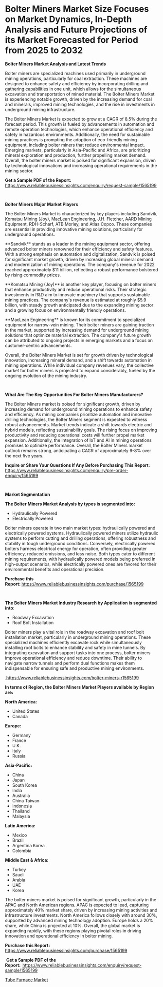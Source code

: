 <p><h1>Bolter Miners Market Size Focuses on Market Dynamics, In-Depth Analysis and Future Projections of its Market Forecasted for Period from 2025 to 2032</h1></p><p><strong>Bolter Miners Market Analysis and Latest Trends</strong></p>
<p><p>Bolter miners are specialized machines used primarily in underground mining operations, particularly for coal extraction. These machines are designed to enhance safety and efficiency by incorporating drilling and gathering capabilities in one unit, which allows for the simultaneous excavation and transportation of mined material. The Bolter Miners Market is experiencing notable growth, driven by the increasing demand for coal and minerals, improved mining technologies, and the rise in investments in underground mining infrastructure.</p><p>The Bolter Miners Market is expected to grow at a CAGR of 8.5% during the forecast period. This growth is fueled by advancements in automation and remote operation technologies, which enhance operational efficiency and safety in hazardous environments. Additionally, the need for sustainable mining practices is prompting the adoption of eco-friendly mining equipment, including bolter miners that reduce environmental impact. Emerging markets, particularly in Asia-Pacific and Africa, are prioritizing mineral exploration and production, further propelling market demand. Overall, the bolter miners market is poised for significant expansion, driven by technological innovations and increasing operational requirements in the mining sector.</p></p>
<p><strong>Get a Sample PDF of the Report:&nbsp;</strong> <a href="https://www.reliablebusinessinsights.com/enquiry/request-sample/1565199?utm_campaign=2201&utm_medium=2&utm_source=Github&utm_content=ia&utm_term=16022025&utm_id=bolter-miners">https://www.reliablebusinessinsights.com/enquiry/request-sample/1565199</a></p>
<p>&nbsp;</p>
<p><strong>Bolter Miners Major Market Players</strong></p>
<p><p>The Bolter Miners Market is characterized by key players including Sandvik, Komatsu Mining (Joy), MacLean Engineering, J.H. Fletcher, AARD Mining Equipment, RDH-Scharf, ATB Morley, and Atlas Copco. These companies are essential in providing innovative mining solutions, particularly for underground operations.</p><p>**Sandvik** stands as a leader in the mining equipment sector, offering advanced bolter miners renowned for their efficiency and safety features. With a strong emphasis on automation and digitalization, Sandvik is poised for significant market growth, driven by increasing global mineral demand and modernization of mining operations. The company's revenue for 2022 reached approximately $11 billion, reflecting a robust performance bolstered by rising commodity prices.</p><p>**Komatsu Mining (Joy)** is another key player, focusing on bolter miners that enhance productivity and reduce operational risks. Their strategic investments in R&D aim to innovate machinery that supports sustainable mining practices. The company's revenue is estimated at roughly $5.9 billion, with steady growth anticipated due to the expanding mining sector and a growing focus on environmentally friendly operations.</p><p>**MacLean Engineering** is known for its commitment to specialized equipment for narrow-vein mining. Their bolter miners are gaining traction in the market, supported by increasing demand for underground mining solutions that optimize material extraction. The company's future growth can be attributed to ongoing projects in emerging markets and a focus on customer-centric advancements.</p><p>Overall, the Bolter Miners Market is set for growth driven by technological innovation, increasing mineral demand, and a shift towards automation in mining operations. While individual company revenues vary, the collective market for bolter miners is projected to expand considerably, fueled by the ongoing evolution of the mining industry.</p></p>
<p>&nbsp;</p>
<p><strong>What Are The Key Opportunities For Bolter Miners Manufacturers?</strong></p>
<p><p>The Bolter Miners market is poised for significant growth, driven by increasing demand for underground mining operations to enhance safety and efficiency. As mining companies prioritize automation and innovative drilling technologies, the Bolter Miners segment is expected to witness robust advancements. Market trends indicate a shift towards electric and hybrid models, reflecting sustainability goals. The rising focus on improving productivity and reducing operational costs will further propel market expansion. Additionally, the integration of IoT and AI in mining operations promises to optimize performance. Overall, the Bolter Miners market outlook remains strong, anticipating a CAGR of approximately 6-8% over the next five years.</p></p>
<p><strong>Inquire or Share Your Questions If Any Before Purchasing This Report:</strong> <a href="https://www.reliablebusinessinsights.com/enquiry/pre-order-enquiry/1565199?utm_campaign=2201&utm_medium=2&utm_source=Github&utm_content=ia&utm_term=16022025&utm_id=bolter-miners">https://www.reliablebusinessinsights.com/enquiry/pre-order-enquiry/1565199</a></p>
<p>&nbsp;</p>
<p><strong>Market Segmentation</strong></p>
<p><strong>The Bolter Miners Market Analysis by types is segmented into:</strong></p>
<p><ul><li>Hydraulically Powered</li><li>Electrically Powered</li></ul></p>
<p><p>Bolter miners operate in two main market types: hydraulically powered and electrically powered systems. Hydraulically powered miners utilize hydraulic systems to perform cutting and drilling operations, offering robustness and stability in tough underground conditions. Conversely, electrically powered bolters harness electrical energy for operation, often providing greater efficiency, reduced emissions, and less noise. Both types cater to different mining requirements, with hydraulically powered models being preferred in high-output scenarios, while electrically powered ones are favored for their environmental benefits and operational precision.</p></p>
<p><strong>Purchase this Report:&nbsp;</strong><a href="https://www.reliablebusinessinsights.com/purchase/1565199?utm_campaign=2201&utm_medium=2&utm_source=Github&utm_content=ia&utm_term=16022025&utm_id=bolter-miners">https://www.reliablebusinessinsights.com/purchase/1565199</a></p>
<p>&nbsp;</p>
<p><strong>The Bolter Miners Market Industry Research by Application is segmented into:</strong></p>
<p><ul><li>Roadway Excavation</li><li>Roof Bolt Installation</li></ul></p>
<p><p>Bolter miners play a vital role in the roadway excavation and roof bolt installation market, particularly in underground mining operations. These specialized machines efficiently excavate rock while simultaneously installing roof bolts to enhance stability and safety in mine tunnels. By integrating excavation and support tasks into one process, bolter miners improve operational efficiency and reduce downtime. Their ability to navigate narrow tunnels and perform dual functions makes them indispensable for ensuring safe and productive mining environments.</p></p>
<p><a href="https://www.reliablebusinessinsights.com/bolter-miners-r1565199?utm_campaign=2201&utm_medium=2&utm_source=Github&utm_content=ia&utm_term=16022025&utm_id=bolter-miners">&nbsp;https://www.reliablebusinessinsights.com/bolter-miners-r1565199</a></p>
<p><strong>In terms of Region, the Bolter Miners Market Players available by Region are:</strong></p>
<p>
    <p> <strong> North America: </strong>
        <ul>
            <li>United States</li>
            <li>Canada</li>
        </ul>
        </p> 
    <p> <strong> Europe: </strong>
        <ul>
            <li>Germany</li>
            <li>France</li>
            <li>U.K.</li>
            <li>Italy</li>
            <li>Russia</li>
        </ul>
        </p> 
    <p> <strong> Asia-Pacific: </strong>
        <ul>
            <li>China</li>
            <li>Japan</li>
            <li>South Korea</li>
            <li>India</li>
            <li>Australia</li>
            <li>China Taiwan</li>
            <li>Indonesia</li>
            <li>Thailand</li>
            <li>Malaysia</li>
        </ul>
        </p> 
    <p> <strong> Latin America: </strong>
        <ul>
            <li>Mexico</li>
            <li>Brazil</li>
            <li>Argentina Korea</li>
            <li>Colombia</li>
        </ul>
        </p> 
    <p> <strong> Middle East & Africa: </strong>
        <ul>
            <li>Turkey</li>
            <li>Saudi</li>
            <li>Arabia</li>
            <li>UAE</li>
            <li>Korea</li>
        </ul>
    </p>
    </p>
<p><p>The bolter miners market is poised for significant growth, particularly in the APAC and North American regions. APAC is expected to lead, capturing approximately 40% market share, driven by increasing mining activities and infrastructure investments. North America follows closely with around 30%, supported by advanced mining technology adoption. Europe holds a 20% share, while China is projected at 10%. Overall, the global market is expanding rapidly, with these regions playing pivotal roles in driving innovation and operational efficiency in bolter mining.</p></p>
<p><strong>Purchase this Report: </strong><a href="https://www.reliablebusinessinsights.com/purchase/1565199?utm_campaign=2201&utm_medium=2&utm_source=Github&utm_content=ia&utm_term=16022025&utm_id=bolter-miners">https://www.reliablebusinessinsights.com/purchase/1565199</a></p>
<p>&nbsp;<strong>Get a Sample PDF of the Report:&nbsp;&nbsp;</strong><a href="https://www.reliablebusinessinsights.com/enquiry/request-sample/1565199?utm_campaign=2201&utm_medium=2&utm_source=Github&utm_content=ia&utm_term=16022025&utm_id=bolter-miners">https://www.reliablebusinessinsights.com/enquiry/request-sample/1565199</a></p>
<p><strong></strong></p>
<p><p><a href="https://github.com/gerdabatiskzv9/Market-Research-Report-List-1/blob/main/tube-furnace-market.md?utm_campaign=2201&utm_medium=2&utm_source=Github&utm_content=ia&utm_term=16022025&utm_id=bolter-miners">Tube Furnace Market</a></p></p>